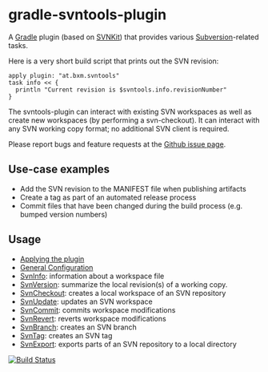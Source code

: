 # gradle-svntools-plugin

A [Gradle](https://www.gradle.org) plugin (based on [SVNKit](http://svnkit.com/)) that provides various [Subversion](http://svnbook.red-bean.com/)-related tasks.

Here is a very short build script that prints out the SVN revision:

    apply plugin: "at.bxm.svntools"
    task info << {
      println "Current revision is $svntools.info.revisionNumber"
    }

The svntools-plugin can interact with existing SVN workspaces as well as create new workspaces (by performing a svn-checkout). It can interact with any SVN working copy format; no additional SVN client is required.

Please report bugs and feature requests at the [Github issue page](https://github.com/martoe/gradle-svntools-plugin/issues).

## Use-case examples

* Add the SVN revision to the MANIFEST file when publishing artifacts
* Create a tag as part of an automated release process
* Commit files that have been changed during the build process (e.g. bumped version numbers)

## Usage

* [Applying the plugin](docs/ApplyPlugin.md)
* [General Configuration](docs/GeneralConfig.md)
* [SvnInfo](docs/SvnInfo.md): information about a workspace file
* [SvnVersion](docs/SvnVersion.md): summarize the local revision(s) of a working copy.
* [SvnCheckout](docs/SvnCheckout.md): creates a local workspace of an SVN repository
* [SvnUpdate](docs/SvnUpdate.md): updates an SVN workspace
* [SvnCommit](docs/SvnCommit.md): commits workspace modifications
* [SvnRevert](docs/SvnRevert.md): reverts workspace modifications
* [SvnBranch](docs/SvnBranch.md): creates an SVN branch
* [SvnTag](docs/SvnTag.md): creates an SVN tag
* [SvnExport](docs/SvnExport.md): exports parts of an SVN repository to a local directory

[![Build Status](https://travis-ci.org/martoe/gradle-svntools-plugin.png)](https://travis-ci.org/martoe/gradle-svntools-plugin)
